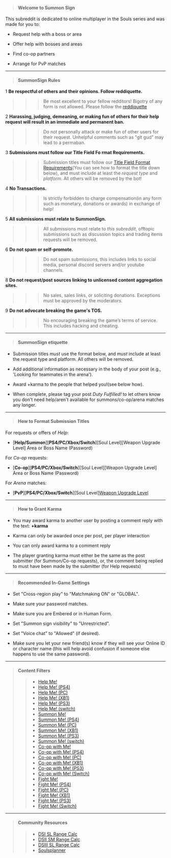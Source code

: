 >#### **Welcome to Summon Sign**
This subreddit is dedicated to online multiplayer in the Souls series and was made for you to:
>
* Request help with a boss or area
>
* Offer help with bosses and areas
>
* Find co-op partners
>
* Arrange for PvP matches

---

>#### **SummonSign Rules**
>
1 **Be respectful of others and their opinions. Follow reddiquette.**
>>>Be most excellent to your fellow redditors! Bigotry of any form is not allowed. Please follow the [reddiquette](https://www.reddithelp.com/en/categories/reddit-101/reddit-basics/reddiquette)
>
2 **Harassing, judging, demeaning, or making fun of others for their help request will result in an immediate and permanent ban.**
>>>Do not personally attack or make fun of other users for their request. Unhelpful comments such as "git gud" may lead to a permaban.
>
3 **Submissions must follow our Title Field Fo  rmat Requirements.**
>>>Submission titles must follow our [Title Field Format Requirements](https://www.reddit.com/r/SummonSign/comments/jskucr/faq_how_to_post_to_rsummonsign/)(You can see how to format the title down below), and must include at least the *request type* and *platform*. All others will be removed by the bot!
>
4 **No Transactions.**
>>>Is strictly forbidden to charge compensation(in any form such as monetary, donations or awards) in exchange of help!
>
5 **All submissions must relate to SummonSign.**
>>>All submissions must relate to *this subreddit*, offtopic submissions such as discussion topics and trading items requests will be removed.
>
6 **Do not spam or self-promote.**
>>>Do not spam submissions, this includes links to social media, personal discord servers and/or youtube channels.
>
8 **Do not request/post sources linking to unlicensed content aggregation sites.**
>>>No sales, sales links, or soliciting donations. Exceptions must be approved by the moderators.
>
9 **Do not advocate breaking the game's TOS.**
>>>No encouraging breaking the game’s terms of service. This includes hacking and cheating.

---

>#### **SummonSign etiquette**
* Submission titles *must* use the format below, and *must* include at least the request type and platform. All others will be removed.
>
* Add additional information as necessary in the body of your post (e.g., 'Looking for teammates in the arena').
>
* Award +karma to the people that helped you!(see below how).
>
* When complete, please tag your post *Duty Fulfilled!* to let others know you don't need help/aren't available for summons/co-op/arena matches any longer.

--- 

>#### **How to Format Submission Titles**
For requests or offers of *Help*:
>
* [**Help/Summon**][**PS4/PC/Xbox/Switch**][Soul Level][Weapon Upgrade Level] Area or Boss Name (Password)
>
For *Co-op* requests:
>
* [**Co-op**][**PS4/PC/Xbox/Switch**][Soul Level][Weapon Upgrade Level] Area or Boss Name (Password)
>
For *Arena* matches:
>
* [**PvP**][**PS4/PC/Xbox/Switch**][Soul Level][Weapon Upgrade Level](Password)

---

>#### **How to Grant Karma**
* You may award karma to another user by posting a comment reply with the text: **+karma**
>
* Karma can only be awarded once per post, per player interaction
>
* You can only award karma to a comment reply
>
* The player granting karma must either be the same as the post submitter (for Summon/Co-op requests), or, the comment being replied to must have been made by the submitter (for Help requests)

---

>#### **Recommended In-Game Settings**
* Set "Cross-region play" to "Matchmaking ON" or "GLOBAL".
>
* Make sure your password matches.
>
* Make sure you are Embered or in Human Form.
>
* Set "Summon sign visibility" to "Unrestricted".
>
* Set "Voice chat" to "Allowed" (if desired).
>
* Make sure you let your new friend(s) know if they will see your Online ID or character name (this will help avoid confusion if someone else happens to use the same password).

---

>#### **Content Filters**
>> * [Help Me!](/r/summonsign/search?q=flair%3Ahelp&sort=new&restrict_sr=on#filter1)
>> * [Help Me! (PS4)](/r/summonsign/search?q=flair%3Ahelp+ps4&sort=new&restrict_sr=on#filter1)
>> * [Help Me! (PC)](/r/summonsign/search?q=flair%3Ahelp+%28pc%20OR%20steam%29&sort=new&restrict_sr=on#filter1)
>> * [Help Me! (XB1)](/r/summonsign/search?q=flair%3Ahelp+%28xbox%20OR%20xbone%20OR%20xb1%29&sort=new&restrict_sr=on#filter1)
>> * [Help Me! (PS3)](/r/summonsign/search?q=flair%3Ahelp+ps3&sort=new&restrict_sr=on#filter1)
>> * [Help Me! (switch)](/r/summonsign/search?q=flair%3Ahelp+switch&sort=new&restrict_sr=on#filter1)
>> * [Summon Me!](/r/summonsign/search?q=flair%3Asummon&restrict_sr=on&sort=new&t=all#filter2)
>> * [Summon Me! (PS4)](/r/summonsign/search?q=flair%3Asummon+ps4&sort=new&restrict_sr=on#filter2)
>> * [Summon Me! (PC)](/r/summonsign/search?q=flair%3Asummon+%28pc%20OR%20steam%29&sort=new&restrict_sr=on#filter2)
>> * [Summon Me! (XB1)](/r/summonsign/search?q=flair%3Asummon+%28xbox%20OR%20xbone%20OR%20xb1%29&sort=new&restrict_sr=on#filter2)
>> * [Summon Me! (PS3)](/r/summonsign/search?q=flair%3Asummon+ps3&sort=new&restrict_sr=on#filter2)
>> * [Summon Me! (switch)](/r/summonsign/search?q=flair%3Asummon+switch&sort=new&restrict_sr=on#filter2)
>> * [Co-op with Me!](/r/summonsign/search?q=flair%3Aco%2Dop&restrict_sr=on&sort=new&t=all#filter3)
>> * [Co-op with Me! (PS4)](/r/summonsign/search?q=flair%3Aco%2Dop+ps4&sort=new&restrict_sr=on#filter3)
>> * [Co-op with Me! (PC)](/r/summonsign/search?q=flair%3Aco%2Dop+%28pc%20OR%20steam%29&sort=new&restrict_sr=on#filter3)
>> * [Co-op with Me! (XB1)](/r/summonsign/search?q=flair%3Aco%2Dop+%28xbox%20OR%20xbone%20OR%20xb1%29&sort=new&restrict_sr=on#filter3)
>> * [Co-op with Me! (PS3)](/r/summonsign/search?q=flair%3Aco%2Dop+ps3&sort=new&restrict_sr=on#filter3)
>> * [Co-op with Me! (Switch)](/r/summonsign/search?q=flair%3Aco%2Dop+switch&sort=new&restrict_sr=on#filter3)
>> * [Fight Me!](/r/summonsign/search?q=flair%3Aarena&restrict_sr=on&sort=new&t=all#filter4)
>> * [Fight Me! (PS4)](/r/summonsign/search?q=flair%3Aarena+ps4&sort=new&restrict_sr=on#filter4)
>> * [Fight Me! (PC)](/r/summonsign/search?q=flair%3Aarena+%28pc%20OR%20steam%29&sort=new&restrict_sr=on#filter4)
>> * [Fight Me! (XB1)](/r/summonsign/search?q=flair%3Aarena+%28xbox%20OR%20xbone%20OR%20xb1%29&sort=new&restrict_sr=on#filter4)
>> * [Fight Me! (PS3)](/r/summonsign/search?q=flair%3Aarena+ps3&sort=new&restrict_sr=on#filter4)
>> * [Fight Me! (Switch)](/r/summonsign/search?q=flair%3Aarena+switch&sort=new&restrict_sr=on#filter4)

---

>#### **Community Resources**
>> * [DSI SL Range Calc](https://mpql.net/tools/dark-souls/)
>> * [DSII SM Range Calc](https://mpql.net/tools/dark-souls-2/)
>> * [DSIII SL Range Calc](https://mpql.net/tools/dark-souls-3/)
>> * [Soulsplanner](https://soulsplanner.com/)